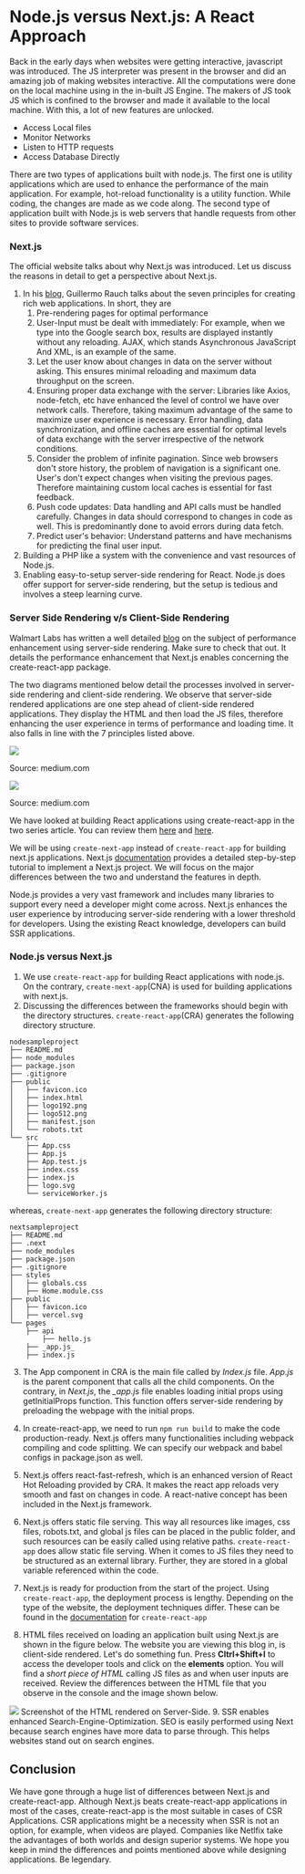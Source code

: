 # Node.js versus Next.js: A React Approach

Back in the early days when websites were getting interactive, javascript was introduced. The JS interpreter was present in the browser and did an amazing job of making websites interactive. All the computations were done on the local machine using in the in-built JS Engine. The makers of JS took JS which is confined to the browser and made it available to the local machine. With this, a lot of new features are unlocked.
* Access Local files
* Monitor Networks
* Listen to HTTP requests
* Access Database Directly

There are two types of applications built with node.js. The first one is utility applications which are used to enhance the performance of the main application. For example, hot-reload functionality is a utility function. While coding, the changes are made as we code along. The second type of application built with Node.js is web servers that handle requests from other sites to provide software services. 

### Next.js

The official website talks about why Next.js was introduced. Let us discuss the reasons in detail to get a perspective about Next.js. 

1. In his [blog](https://rauchg.com/2014/7-principles-of-rich-web-applications), Guillermo Rauch talks about the seven principles for creating rich web applications. In short, they are
   1. Pre-rendering pages for optimal performance
   2. User-Input must be dealt with immediately: For example, when we type into the Google search box, results are displayed instantly without any reloading. AJAX, which stands Asynchronous JavaScript And XML, is an example of the same.
   3. Let the user know about changes in data on the server without asking. This ensures minimal reloading and maximum data throughput on the screen.
   4. Ensuring proper data exchange with the server: Libraries like Axios, node-fetch, etc have enhanced the level of control we have over network calls. Therefore, taking maximum advantage of the same to maximize user experience is necessary. Error handling, data synchronization, and offline caches are essential for optimal levels of data exchange with the server irrespective of the network conditions.
   5. Consider the problem of infinite pagination. Since web browsers don't store history, the problem of navigation is a significant one. User's don't expect changes when visiting the previous pages. Therefore maintaining custom local caches is essential for fast feedback.
   6. Push code updates: Data handling and API calls must be handled carefully. Changes in data should correspond to changes in code as well. This is predominantly done to avoid errors during data fetch.
   7. Predict user's behavior: Understand patterns and have mechanisms for predicting the final user input.
2. Building a PHP like a system with the convenience and vast resources of Node.js.
3. Enabling easy-to-setup server-side rendering for React. Node.js does offer support for server-side rendering, but the setup is tedious and involves a steep learning curve.
   
### Server Side Rendering v/s Client-Side Rendering
Walmart Labs has written a well detailed [blog](https://medium.com/walmartglobaltech/the-benefits-of-server-side-rendering-over-client-side-rendering-5d07ff2cefe8) on the subject of performance enhancement using server-side rendering. Make sure to check that out. It details the performance enhancement that Next.js enables concerning the create-react-app package.

The two diagrams mentioned below detail the processes involved in server-side rendering and client-side rendering. We observe that server-side rendered applications are one step ahead of client-side rendered applications. They display the HTML and then load the JS files, therefore enhancing the user experience in terms of performance and loading time. It also falls in line with the 7 principles listed above.

![](ssr.jpg)

Source: medium.com

![](csr.jpg)

Source: medium.com

We have looked at building React applications using create-react-app in the two series article. You can review them [here](https://www.section.io/engineering-education/build-an-outlook-clone-using-react/) and [here](https://www.section.io/engineering-education/build-an-outlook-clone-using-react-hooks/).

We will be using ```create-next-app``` instead of ```create-react-app``` for building next.js applications. Next.js [documentation](https://nextjs.org/learn/basics/create-nextjs-app) provides a detailed step-by-step tutorial to implement a Next.js project. We will focus on the major differences between the two and understand the features in depth.

Node.js provides a very vast framework and includes many libraries to support every need a developer might come across. Next.js enhances the user experience by introducing server-side rendering with a lower threshold for developers. Using the existing React knowledge, developers can build SSR applications.

### Node.js versus Next.js
1. We use ```create-react-app``` for building React applications with node.js. On the contrary, ```create-next-app```(CNA) is used for building applications with next.js.
2. Discussing the differences between the frameworks should begin with the directory structures. ```create-react-app```(CRA) generates the following directory structure.

```
nodesampleproject
├── README.md
├── node_modules
├── package.json
├── .gitignore
├── public
│   ├── favicon.ico
│   ├── index.html
│   ├── logo192.png
│   ├── logo512.png
│   ├── manifest.json
│   └── robots.txt
└── src
    ├── App.css
    ├── App.js
    ├── App.test.js
    ├── index.css
    ├── index.js
    ├── logo.svg
    └── serviceWorker.js
```
whereas, ```create-next-app``` generates the following directory structure:
```
nextsampleproject
├── README.md
├── .next
├── node_modules
├── package.json
├── .gitignore
├── styles
│   ├── globals.css
│   ├── Home.module.css
├── public
│   ├── favicon.ico
│   ├── vercel.svg
└── pages
    ├── api
        ├── hello.js
    ├── _app.js_
    ├── index.js
```
3. The App component in CRA is the main file called by *Index.js* file. *App.js* is the parent component that calls all the child components. On the contrary, in *Next.js*,  the *_app.js* file enables loading initial props using getInitialProps function. This function offers server-side rendering by preloading the webpage with the initial props.
4. In create-react-app, we need to run ```npm run build``` to make the code production-ready. Next.js offers many functionalities including webpack compiling and code splitting. We can specify our webpack and babel configs in package.json as well.

5. Next.js offers react-fast-refresh, which is an enhanced version of React Hot Reloading provided by CRA. It makes the react app reloads very smooth and fast on changes in code. A react-native concept has been included in the Next.js framework.
   
6. Next.js offers static file serving. This way all resources like images, css files, robots.txt, and global js files can be placed in the public folder, and such resources can be easily called using relative paths. ```create-react-app``` does allow static file serving. When it comes to JS files they need to be structured as an external library. Further, they are stored in a global variable referenced within the code.
   
7. Next.js is ready for production from the start of the project. Using ```create-react-app```, the deployment process is lengthy. Depending on the type of the website, the deployment techniques differ. These can be found in the [documentation](https://create-react-app.dev/docs/deployment/) for ```create-react-app```
   
8. HTML files received on loading an application built using Next.js are shown in the figure below. The website you are viewing this blog in, is client-side rendered. Let's do something fun. Press **Cltrl+Shift+I** to access the developer tools and click on the **elements** option. You will find a *short piece of HTML* calling JS files as and when user inputs are received. Review the differences between the HTML file that you observe in the console and the image shown below.
   
![](ssr_lookup.jpg)
Screenshot of the HTML rendered on Server-Side.
9. SSR enables enhanced Search-Engine-Optimization. SEO is easily performed using Next because search engines have more data to parse through. This helps websites stand out on search engines.
    
## Conclusion

We have gone through a huge list of differences between Next.js and create-react-app. Although Next.js beats create-react-app applications in most of the cases, create-react-app is the most suitable in cases of CSR Applications. CSR applications might be a necessity when SSR is not an option, for example, when videos are played. Companies like Netlfix take the advantages of both worlds and design superior systems. We hope you keep in mind the differences and points mentioned above while designing applications. Be legendary. 